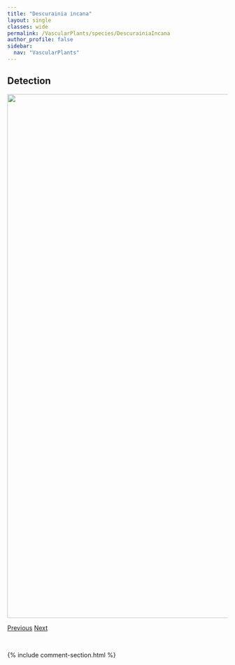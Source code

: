 ```yaml
---
title: "Descurainia incana"
layout: single
classes: wide
permalink: /VascularPlants/species/DescurainiaIncana
author_profile: false
sidebar:
  nav: "VascularPlants"
---
```


<h2>Detection</h2>

<a href="https://drive.google.com/uc?export=view&id=1_HUZ-7MnZiteJ7J3mtZSUjsUqsmAegbq">
<img src="https://drive.google.com/uc?export=view&id=1_HUZ-7MnZiteJ7J3mtZSUjsUqsmAegbq" height = "1200" width = "800">
</a>


<a href="/DevelopmentWebsite/VascularPlants/species/DeschampsiaCespitosa" class="pagination--pager" title="Deschampsia cespitosa">Previous</a> <a href="/DevelopmentWebsite/VascularPlants/species/DescurainiaPinnata" class="pagination--pager" title="Descurainia pinnata">Next</a>

<p>&nbsp;</p>

{% include comment-section.html %}
